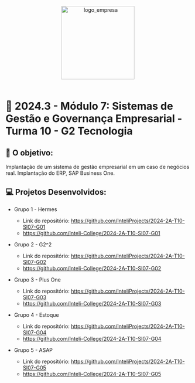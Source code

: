 <div align="center">

<img src="https://yt3.googleusercontent.com/AtrAXTkhK03l73pLgz6HbAlulB82cBYv8PgfGrAeMw7GHMmOorAOx7ci-zUmSGp-NK4ncKAm=s900-c-k-c0x00ffffff-no-rj" alt="logo_empresa" width="200"/>

</div>

<br>

# 🙋 2024.3 - Módulo 7: Sistemas de Gestão e Governança Empresarial - Turma 10 - G2 Tecnologia


## 🎯 O objetivo:
Implantação de  um sistema de gestão empresarial em um caso de negócios real. Implantação do ERP, SAP Business One.


## 💻 Projetos Desenvolvidos: 

- Grupo 1 - Hermes
  - Link do repositório: https://github.com/InteliProjects/2024-2A-T10-SI07-G01
  - https://github.com/Inteli-College/2024-2A-T10-SI07-G01

- Grupo 2 - G2^2
  - Link do repositório: https://github.com/InteliProjects/2024-2A-T10-SI07-G02
  - https://github.com/Inteli-College/2024-2A-T10-SI07-G02

- Grupo 3 - Plus One 
  - Link do repositório: https://github.com/InteliProjects/2024-2A-T10-SI07-G03
  - https://github.com/Inteli-College/2024-2A-T10-SI07-G03

- Grupo 4 - Estoque
  - Link do repositório: https://github.com/InteliProjects/2024-2A-T10-SI07-G04
  - https://github.com/Inteli-College/2024-2A-T10-SI07-G04

- Grupo 5 - ASAP
  - Link do repositório: https://github.com/InteliProjects/2024-2A-T10-SI07-G05
  - https://github.com/Inteli-College/2024-2A-T10-SI07-G05
